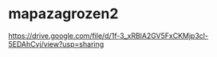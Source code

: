 # mapazagrozen2

https://drive.google.com/file/d/1f-3_xRBlA2GV5FxCKMjp3cl-5EDAhCvj/view?usp=sharing
